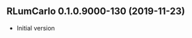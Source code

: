 




<!-- NEWS.md was auto-generated by NEWS.Rmd. Please DO NOT edit by hand!-->

## RLumCarlo 0.1.0.9000-130 (2019-11-23)

  - Initial version
